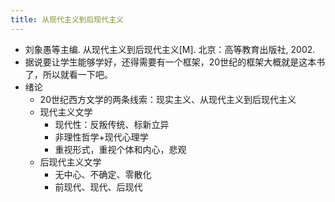 ```yaml
---
title: 从现代主义到后现代主义
---
```


- 刘象愚等主编. 从现代主义到后现代主义[M]. 北京：高等教育出版社, 2002.
- 据说要让学生能够学好，还得需要有一个框架，20世纪的框架大概就是这本书了，所以就看一下吧。
- 绪论
    - 20世纪西方文学的两条线索：现实主义、从现代主义到后现代主义
    - 现代主义文学
        - 现代性：反叛传统、标新立异
        - 非理性哲学+现代心理学
        - 重视形式，重视个体和内心，悲观
    - 后现代主义文学
        - 无中心、不确定、零散化
        - 前现代、现代、后现代